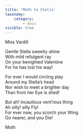 ```yaml
---
title: 'Moth to Stella'
taxonomy:
    category:
        - docs
visible: true
---
```


<div class="author">Miss Vardill</div>

Gentle Stella sweetly shine  
With mild refulgent ray  
On your benighted Valentine  
For he has lost his way!  

For ever I would circling play  
Around my Stella’s head  
Nor wish to meet a brighter day  
Than from her Eye is shed!  
  
But ah! incautious vent’rous thing  
Ah silly! silly Fly!  
For ever now, you scorch your Wing  
Go nearer, and you Die!  
  
Moth  
